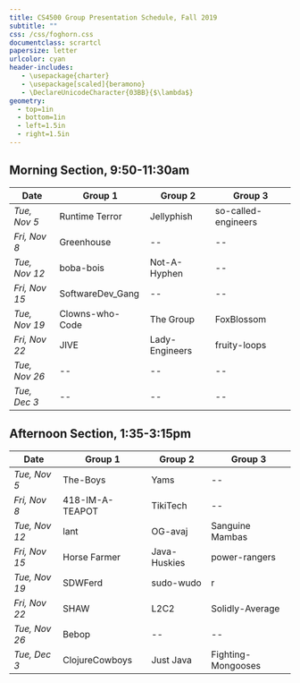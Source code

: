 ```yaml
---
title: CS4500 Group Presentation Schedule, Fall 2019
subtitle: ""
css: /css/foghorn.css
documentclass: scrartcl
papersize: letter
urlcolor: cyan
header-includes:
   - \usepackage{charter}
   - \usepackage[scaled]{beramono}
   - \DeclareUnicodeCharacter{03BB}{$\lambda$}
geometry:
  - top=1in
  - bottom=1in
  - left=1.5in
  - right=1.5in
---
```



## Morning Section, 9:50-11:30am

|     Date      |     Group 1      |    Group 2     |       Group 3       |
|---------------|------------------|----------------|---------------------|
| *Tue, Nov 5*  | Runtime Terror   | Jellyphish     | so-called-engineers |
| *Fri, Nov 8*  | Greenhouse       |       --       |          --         | 
| *Tue, Nov 12* | boba-bois        | Not-A-Hyphen   |          --         |
| *Fri, Nov 15* | SoftwareDev_Gang |       --       |          --         |
| *Tue, Nov 19* | Clowns-who-Code  | The Group      | FoxBlossom          |
| *Fri, Nov 22* | JIVE             | Lady-Engineers | fruity-loops        |
| *Tue, Nov 26* |        --        |       --       |          --         |
| *Tue, Dec 3*  |        --        |       --       |          --         |


## Afternoon Section, 1:35-3:15pm

|     Date      |     Group 1      |     Group 2    |       Group 3       |
|---------------|------------------|----------------|---------------------|
| *Tue, Nov 5*  | The-Boys         | Yams           |          --         |
| *Fri, Nov 8*  | 418-IM-A-TEAPOT  | TikiTech       |          --         | 
| *Tue, Nov 12* | lant             | OG-avaj        | Sanguine Mambas     |
| *Fri, Nov 15* | Horse Farmer     | Java-Huskies   | power-rangers       |
| *Tue, Nov 19* | SDWFerd          | sudo-wudo      | r                   |
| *Fri, Nov 22* | SHAW             | L2C2           | Solidly-Average     |
| *Tue, Nov 26* | Bebop            |       --       |          --         |
| *Tue, Dec 3*  | ClojureCowboys   | Just Java      | Fighting-Mongooses  |

